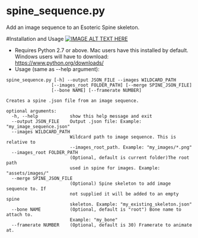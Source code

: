 # spine_sequence.py
Add an image sequence to an Esoteric Spine skeleton.

#Installation and Usage
[![IMAGE ALT TEXT HERE](http://img.youtube.com/vi/c9-UdM7oHKg/1.jpg)](http://www.youtube.com/watch?v=c9-UdM7oHKg)
- Requires Python 2.7 or above. Mac users have this installed by default. Windows users will have to download: https://www.python.org/downloads/
- Usage (same as --help argument):
```
spine_sequence.py [-h] --output JSON_FILE --images WILDCARD_PATH
                 [--images_root FOLDER_PATH] [--merge SPINE_JSON_FILE]
                 [--bone NAME] [--framerate NUMBER]

Creates a spine .json file from an image sequence.

optional arguments:
  -h, --help            show this help message and exit
  --output JSON_FILE    Output .json file: Example: "my_image_sequence.json"
  --images WILDCARD_PATH
                        Wildcard path to image sequence. This is relative to
                        --images_root_path. Example: "my_images/*.png"
  --images_root FOLDER_PATH
                        (Optional, default is current folder)The root path
                        used in spine for images. Example: "assets/images/"
  --merge SPINE_JSON_FILE
                        (Optional) Spine skeleton to add image sequence to. If
                        not supplied it will be added to an empty spine
                        skeleton. Example: "my_existing_skeleton.json"
  --bone NAME           (Optional, default is "root") Bone name to attach to.
                        Example: "my_bone"
  --framerate NUMBER    (Optional, default is 30) Framerate to animate at.
```
